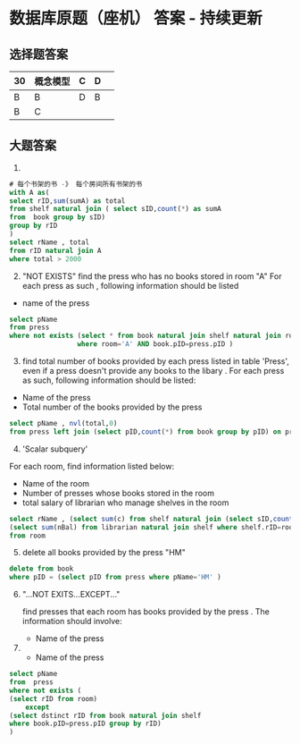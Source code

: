 # 数据库原题（座机） 答案 - 持续更新

## 选择题答案


| 30   | 概念模型 | C     | D    |      |
| ---- | -------- | ---- | ----- | ---- |
| B    | B        | D    | B     |      |
| B    | C        |      |       |      |


## 大题答案

1.
```sql
# 每个书架的书 -》 每个房间所有书架的书  
with A as(
select rID,sum(sumA) as total
from shelf natural join ( select sID,count(*) as sumA
from  book group by sID)
group by rID
)
select rName , total 
from rID natural join A
where total > 2000
```



2. "NOT EXISTS" find the press who has no books stored in room "A"  For each press as such , following information should be listed 

* name of the press

```sql
select pName
from press
where not exists (select * from book natural join shelf natural join room
                 where room='A' AND book.pID=press.pID )
```



3. find total number of books provided by each press listed in table 'Press', even if a press doesn't provide any books to the libary . For each press as such, following information should be listed:

* Name of  the press
* Total number of the books provided by the press

```sql
select pName , nvl(total,0)
from press left join (select pID,count(*) from book group by pID) on press.pID = book.pID 
```



4. 'Scalar subquery' 

For each room, find information listed below:

* Name of the room
* Number of presses whose books stored in the room
* total salary of librarian who manage shelves in the room

```sql
select rName , (select sum(c) from shelf natural join (select sID,count(*) from book group by sID) where shelf.rID = room.rID ),
(select sum(nBal) from librarian natural join shelf where shelf.rID=room.rID)
from room
```



5. delete all books provided by the press "HM"

```sql
delete from book
where pID = (select pID from press where pName='HM' )
```



6. "...NOT EXITS...EXCEPT..."  

   find presses that each room has books provided by the press . The information should involve: 

   * Name of the press 
   
6. * Name of the press 

```sql
select pName
from  press
where not exists (
(select rID from room)
    except
(select dstinct rID from book natural join shelf 
where book.pID=press.pID group by rID)
) 
```






